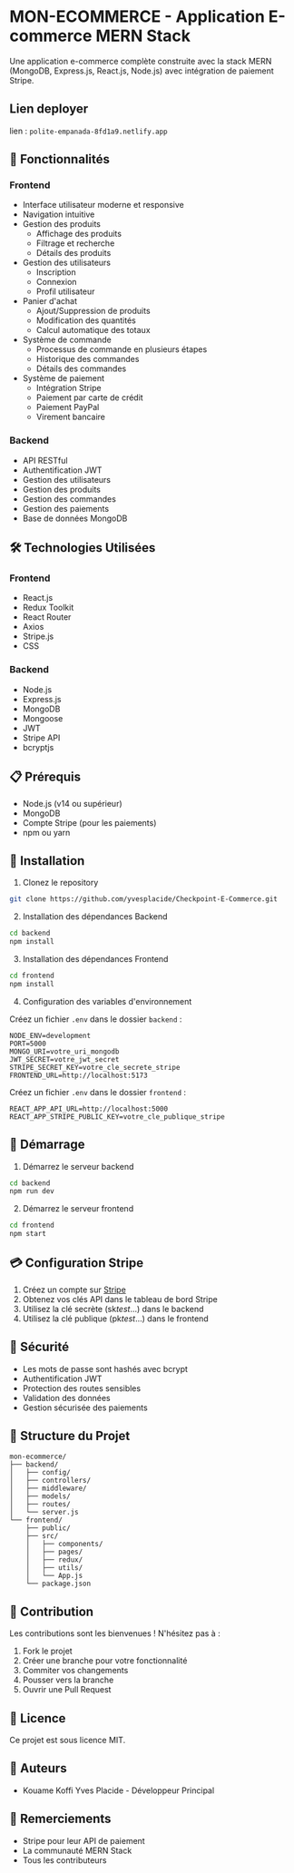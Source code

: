 # MON-ECOMMERCE - Application E-commerce MERN Stack

Une application e-commerce complète construite avec la stack MERN (MongoDB, Express.js, React.js, Node.js) avec intégration de paiement Stripe.

## Lien deployer

lien : ```polite-empanada-8fd1a9.netlify.app```

## 🚀 Fonctionnalités

### Frontend

- Interface utilisateur moderne et responsive
- Navigation intuitive
- Gestion des produits
  - Affichage des produits
  - Filtrage et recherche
  - Détails des produits
- Gestion des utilisateurs
  - Inscription
  - Connexion
  - Profil utilisateur
- Panier d'achat
  - Ajout/Suppression de produits
  - Modification des quantités
  - Calcul automatique des totaux
- Système de commande
  - Processus de commande en plusieurs étapes
  - Historique des commandes
  - Détails des commandes
- Système de paiement
  - Intégration Stripe
  - Paiement par carte de crédit
  - Paiement PayPal
  - Virement bancaire

### Backend

- API RESTful
- Authentification JWT
- Gestion des utilisateurs
- Gestion des produits
- Gestion des commandes
- Gestion des paiements
- Base de données MongoDB

## 🛠️ Technologies Utilisées

### Frontend

- React.js
- Redux Toolkit
- React Router
- Axios
- Stripe.js
- CSS

### Backend

- Node.js
- Express.js
- MongoDB
- Mongoose
- JWT
- Stripe API
- bcryptjs

## 📋 Prérequis

- Node.js (v14 ou supérieur)
- MongoDB
- Compte Stripe (pour les paiements)
- npm ou yarn

## 🔧 Installation

1. Clonez le repository

```bash
git clone https://github.com/yvesplacide/Checkpoint-E-Commerce.git
```

2. Installation des dépendances Backend

```bash
cd backend
npm install
```

3. Installation des dépendances Frontend

```bash
cd frontend
npm install
```

4. Configuration des variables d'environnement

Créez un fichier `.env` dans le dossier `backend` :

```env
NODE_ENV=development
PORT=5000
MONGO_URI=votre_uri_mongodb
JWT_SECRET=votre_jwt_secret
STRIPE_SECRET_KEY=votre_cle_secrete_stripe
FRONTEND_URL=http://localhost:5173
```

Créez un fichier `.env` dans le dossier `frontend` :

```env
REACT_APP_API_URL=http://localhost:5000
REACT_APP_STRIPE_PUBLIC_KEY=votre_cle_publique_stripe
```

## 🚀 Démarrage

1. Démarrez le serveur backend

```bash
cd backend
npm run dev
```

2. Démarrez le serveur frontend

```bash
cd frontend
npm start
```

## 💳 Configuration Stripe

1. Créez un compte sur [Stripe](https://stripe.com)
2. Obtenez vos clés API dans le tableau de bord Stripe
3. Utilisez la clé secrète (sk*test*...) dans le backend
4. Utilisez la clé publique (pk*test*...) dans le frontend

## 🔐 Sécurité

- Les mots de passe sont hashés avec bcrypt
- Authentification JWT
- Protection des routes sensibles
- Validation des données
- Gestion sécurisée des paiements

## 📝 Structure du Projet

```
mon-ecommerce/
├── backend/
│   ├── config/
│   ├── controllers/
│   ├── middleware/
│   ├── models/
│   ├── routes/
│   └── server.js
└── frontend/
    ├── public/
    ├── src/
    │   ├── components/
    │   ├── pages/
    │   ├── redux/
    │   ├── utils/
    │   └── App.js
    └── package.json
```

## 🤝 Contribution

Les contributions sont les bienvenues ! N'hésitez pas à :

1. Fork le projet
2. Créer une branche pour votre fonctionnalité
3. Commiter vos changements
4. Pousser vers la branche
5. Ouvrir une Pull Request

## 📄 Licence

Ce projet est sous licence MIT.

## 👥 Auteurs

- Kouame Koffi Yves Placide - Développeur Principal

## 🙏 Remerciements

- Stripe pour leur API de paiement
- La communauté MERN Stack
- Tous les contributeurs

